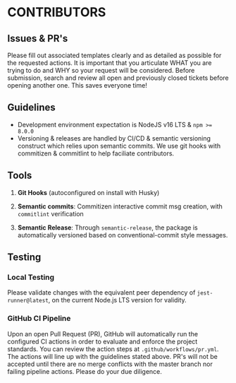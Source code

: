 # CONTRIBUTORS

## Issues & PR's

Please fill out associated templates clearly and as detailed as possible for the
requested actions. It is important that you articulate WHAT you are trying to do
and WHY so your request will be considered. Before submission, search and review
all open and previously closed tickets before opening another one. This saves
everyone time!

## Guidelines

-   Development environment expectation is NodeJS v16 LTS & `npm >= 8.0.0`
-   Versioning & releases are handled by CI/CD & semantic versioning construct
    which relies upon semantic commits. We use git hooks with commitizen &
    commitlint to help faciliate contributors.

## Tools

1. **Git Hooks** (autoconfigured on install with Husky)

2. **Semantic commits**: Commitizen interactive commit msg creation, with
   `commitlint` verification

3. **Semantic Release**: Through `semantic-release`, the package is automatically
   versioned based on conventional-commit style messages.

## Testing

### Local Testing

Please validate changes with the equivalent peer dependency of `jest-runner@latest`,
on the current Node.js LTS version for validity.

### GitHub CI Pipeline

Upon an open Pull Request (PR), GitHub will automatically run the configured CI
actions in order to evaluate and enforce the project standards. You can review
the action steps at `.github/workflows/pr.yml`. The actions will line up with
the guidelines stated above. PR's will not be accepted until there are no merge
conflicts with the master branch nor failing pipeline actions. Please do your
due diligence.
